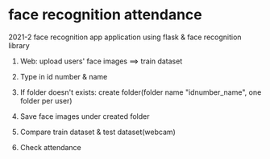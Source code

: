 # face recognition attendance
2021-2 face recognition app application using flask & face recognition library

1. Web: upload users' face images ==> train dataset
  1. Type in id number & name
  2. If folder doesn't exists: create folder(folder name "idnumber_name", one folder per user)
  3. Save face images under created folder

2. Compare train dataset & test dataset(webcam)

3. Check attendance
